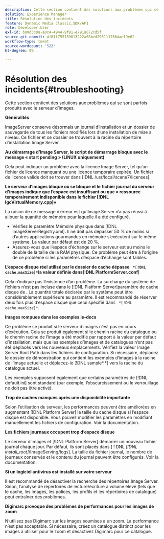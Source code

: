 ```yaml
---
description: Cette section contient des solutions aux problèmes qui se sont parfois produits avec le serveur d’images.
solution: Experience Manager
title: Résolution des incidents
feature: Dynamic Media Classic,SDK/API
role: Developer,User
exl-id: b80d3c9a-a0c4-4944-9f91-e791a072cd5f
source-git-commit: 4f81f755789613222a66bed2961117604ae19e62
workflow-type: tm+mt
source-wordcount: '522'
ht-degree: 0%

---
```


# Résolution des incidents{#troubleshooting}

Cette section contient des solutions aux problèmes qui se sont parfois produits avec le serveur d’images.

**Généralités**

ImageServer conserve désormais un journal d’installation et un dossier de sauvegarde de tous les fichiers modifiés lors d’une installation de mise à niveau. Ce fichier et ce dossier se trouvent à la racine du répertoire d’installation Image Server.

**Au démarrage d’Image Server, le script de démarrage bloque avec le message « start pending » (LINUX uniquement)**

Cela peut indiquer un problème avec la licence Image Server, tel qu’un fichier de licence manquant ou une licence temporaire expirée. Un fichier de licence valide doit se trouver dans [!DNL /usr/local/scene7/licenses].

**Le serveur d’images bloque ou se bloque et le fichier journal du serveur d’images indique que l’espace est insuffisant ou que « ressource temporairement indisponible dans le fichier [!DNL IgcVirtualMemory.cpp]»**

La raison de ce message d’erreur est qu’Image Server n’a pas réussi à allouer la quantité de mémoire pour laquelle il a été configuré.

* Vérifiez le paramètre Mémoire physique dans [!DNL ImageServerRegistry.xml]. Il ne doit pas dépasser 50 % de moins si d’autres applications gourmandes en mémoire s’exécutent sur le même système. La valeur par défaut est de 20 %.
* Assurez-vous que l’espace d’échange sur le serveur est au moins le double de la taille de la RAM physique. Ce problème peut être à l’origine de ce problème si les paramètres d’espace d’échange sont faibles.

**L’espace disque réel utilisé par le dossier de cache dépasse ` *[!DNL cache.maxSize]*`la valeur définie dans[!DNL PlatformServer.conf]**

Cela n’indique pas l’existence d’un problème. La surcharge du système de fichiers n’est pas incluse dans le [!DNL Platform Server]paramètre de cache disque de . La quantité totale déclarée par le système peut être considérablement supérieure au paramètre. Il est recommandé de réserver deux fois plus d’espace disque que celui spécifié dans ` *[!DNL cache.maxSize]*`.

**Images rompues dans les exemples is-docs**

Ce problème se produit si le serveur d’images n’est pas en cours d’exécution. Cela se produit également si le chemin racine du catalogue ou le chemin racine de l’image a été modifié par rapport à la valeur par défaut d’installation, mais que les exemples d’images et de catalogues n’ont pas été déplacés vers les nouveaux emplacements. Vérifiez la valeur Image Server Root Path dans les fichiers de configuration. Si nécessaire, déplacez le dossier de démonstration qui contient les exemples d’images à la racine de l’image actuelle et déplacez-le [!DNL sample*.*] vers la racine du catalogue actuel.

Les exemples supposent également que certains paramètres de [!DNL default.ini] sont standard (par exemple, l’obscurcissement ou le verrouillage ne doit pas être activé).

**Trop de caches manqués après une disponibilité importante**

Selon l’utilisation du serveur, les performances peuvent être améliorées en augmentant [!DNL Platform Server] la taille du cache disque si l’espace disque est disponible. Vous pouvez modifier les paramètres en modifiant manuellement les fichiers de configuration. Voir la documentation.

**Les fichiers journaux occupent trop d’espace disque**

Le serveur d’images et [!DNL Platform Server] démarrer un nouveau fichier journal chaque jour. Par défaut, ils sont placés dans [ ! DNL *[!DNL install_root]*/ImageServing/logs]. La taille du fichier journal, le nombre de journaux conservés et le contenu du journal peuvent être configurés. Voir la documentation.

**Si un logiciel antivirus est installé sur votre serveur**

Il est recommandé de désactiver la recherche des répertoires Image Server. Sinon, l’analyse de répertoires de lecture/écriture à volume élevé (tels que le cache, les images, les polices, les profils et les répertoires de catalogue) peut entraîner des problèmes.

**Digimarc provoque des problèmes de performances pour les images de zoom**

N’utilisez pas Digimarc sur les images soumises à un zoom. La performance n’est pas acceptable. Si nécessaire, créez un catalogue distinct pour les images à utiliser pour le zoom et désactivez Digimarc pour ce catalogue.
